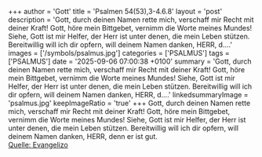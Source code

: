 +++
author = 'Gott'
title = 'Psalmen 54(53),3-4.6.8'
layout = 'post'
description = 'Gott, durch deinen Namen rette mich, verschaff mir Recht mit deiner Kraft! Gott, höre mein Bittgebet, vernimm die Worte meines Mundes! Siehe, Gott ist mir Helfer, der Herr ist unter denen, die mein Leben stützen. Bereitwillig will ich dir opfern, will deinem Namen danken, HERR, d....'
images = ['/symbols/psalmus.jpg']
categories = ['PSALMUS']
tags = ['PSALMUS']
date = '2025-09-06 07:00:38 +0100'
summary = 'Gott, durch deinen Namen rette mich, verschaff mir Recht mit deiner Kraft! Gott, höre mein Bittgebet, vernimm die Worte meines Mundes! Siehe, Gott ist mir Helfer, der Herr ist unter denen, die mein Leben stützen. Bereitwillig will ich dir opfern, will deinem Namen danken, HERR, d....'
linkedsummaryImage = 'psalmus.jpg'
keepImageRatio = 'true'
+++
Gott, durch deinen Namen rette mich, verschaff mir Recht mit deiner Kraft!
Gott, höre mein Bittgebet, vernimm die Worte meines Mundes!
Siehe, Gott ist mir Helfer, der Herr ist unter denen, die mein Leben stützen.
Bereitwillig will ich dir opfern, will deinem Namen danken, HERR, denn er ist gut.<!--more--><br> [Quelle: Evangelizo](https://evangeliumtagfuertag.org/DE/gospel)